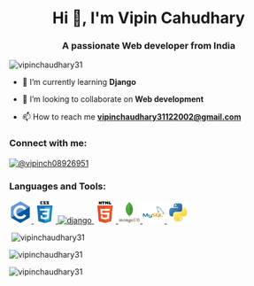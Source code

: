 <h1 align="center">Hi 👋, I'm Vipin Cahudhary</h1>
<h3 align="center">A passionate Web developer from India</h3>

<p align="left"> <img src="https://komarev.com/ghpvc/?username=vipinchaudhary31&label=Profile%20views&color=0e75b6&style=for-the-badge" alt="vipinchaudhary31" /> </p>

- 🌱 I’m currently learning **Django**

- 👯 I’m looking to collaborate on **Web development**

- 📫 How to reach me **vipinchaudhary31122002@gmail.com**

<h3 align="left">Connect with me:</h3>
<p align="left">
<a href="https://twitter.com/@vipinch08926951" target="blank"><img align="center" src="https://raw.githubusercontent.com/rahuldkjain/github-profile-readme-generator/master/src/images/icons/Social/twitter.svg" alt="@vipinch08926951" height="30" width="40" /></a>
</p>

<h3 align="left">Languages and Tools:</h3>
<p align="left"> <a href="https://www.cprogramming.com/" target="_blank" rel="noreferrer"> <img src="https://raw.githubusercontent.com/devicons/devicon/master/icons/c/c-original.svg" alt="c" width="40" height="40"/> </a> <a href="https://www.w3schools.com/css/" target="_blank" rel="noreferrer"> <img src="https://raw.githubusercontent.com/devicons/devicon/master/icons/css3/css3-original-wordmark.svg" alt="css3" width="40" height="40"/> </a> <a href="https://www.djangoproject.com/" target="_blank" rel="noreferrer"> <img src="https://cdn.worldvectorlogo.com/logos/django.svg" alt="django" width="40" height="40"/> </a> <a href="https://www.w3.org/html/" target="_blank" rel="noreferrer"> <img src="https://raw.githubusercontent.com/devicons/devicon/master/icons/html5/html5-original-wordmark.svg" alt="html5" width="40" height="40"/> </a> <a href="https://www.mongodb.com/" target="_blank" rel="noreferrer"> <img src="https://raw.githubusercontent.com/devicons/devicon/master/icons/mongodb/mongodb-original-wordmark.svg" alt="mongodb" width="40" height="40"/> </a> <a href="https://www.mysql.com/" target="_blank" rel="noreferrer"> <img src="https://raw.githubusercontent.com/devicons/devicon/master/icons/mysql/mysql-original-wordmark.svg" alt="mysql" width="40" height="40"/> </a> <a href="https://www.python.org" target="_blank" rel="noreferrer"> <img src="https://raw.githubusercontent.com/devicons/devicon/master/icons/python/python-original.svg" alt="python" width="40" height="40"/> </a> </p>


<!-- Github stats -->
<p>&nbsp;<img src="https://github-readme-stats.vercel.app/api?username=vipinchaudhary31&show_icons=true&locale=en&&count_private=true" alt="vipinchaudhary31"></p>

<!-- github streaks -->
<p><img src="https://github-readme-streak-stats.herokuapp.com/?user=vipinchaudhary31&" alt="vipinchaudhary31" /></p>

<!-- Languages used -->
<p><img src="https://github-readme-stats.vercel.app/api/top-langs?username=vipinchaudhary31&show_icons=true&locale=en&langs_count=10" alt="vipinchaudhary31" /></p>

<!---
VipinChaudhary31/VipinChaudhary31 is a ✨ special ✨ repository because its `README.md` (this file) appears on your GitHub profile.
You can click the Preview link to take a look at your changes.
--->
